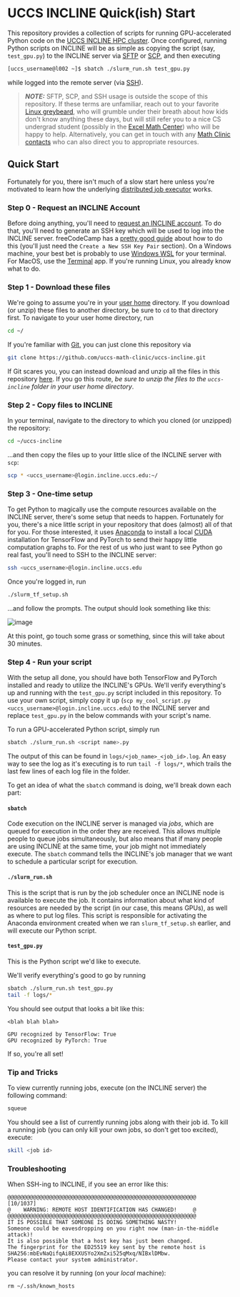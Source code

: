 # UCCS INCLINE Quick(ish) Start

This repository provides a collection of scripts for running GPU-accelerated Python code on the [UCCS INCLINE HPC cluster](https://kb.uccs.edu/display/INCLINE).
Once configured, running Python scripts on INCLINE will be as simple as copying the script (say, `test_gpu.py`) to the INCLINE server via 
[SFTP](https://en.wikipedia.org/wiki/SSH_File_Transfer_Protocol) or [SCP](https://en.wikipedia.org/wiki/Secure_copy_protocol), and then executing

```bash
[uccs_username@l002 ~]$ sbatch ./slurm_run.sh test_gpu.py
```

while logged into the remote server (via [SSH](https://en.wikipedia.org/wiki/Secure_Shell)).

> **_NOTE:_**  SFTP, SCP, and SSH usage is outside the scope of this repository. If these terms are unfamiliar, reach out to your favorite
> [Linux greybeard](https://gist.github.com/lenards/3739917), who will grumble under their breath about how kids don't know anything these
> days, but will still refer you to a nice CS undergrad student (possibly in the [Excel Math Center](https://mathcenter.uccs.edu/)) who will
> be happy to help. Alternatively, you can get in touch with any [Math Clinic contacts](https://math.uccs.edu/math-clinic) who can also
> direct you to appropriate resources.

## Quick Start

Fortunately for you, there isn't much of a slow start here unless you're motivated to learn how the underlying 
[distributed job executor](https://slurm.schedmd.com/documentation.html) works. 

### Step 0 - Request an INCLINE Account
Before doing anything, you'll need to 
[request an INCLINE account](https://kb.uccs.edu/display/INCLINE/Request+an+Account). To do that, you'll need to generate an SSH key which
will be used to log into the INCLINE server. freeCodeCamp has a [pretty good guide](https://www.freecodecamp.org/news/the-ultimate-guide-to-ssh-setting-up-ssh-keys/)
about how to do this (you'll just need the `Create a New SSH Key Pair` section). On a Windows machine, your best bet is probably to use 
[Windows WSL](https://learn.microsoft.com/en-us/windows/wsl/install) for your terminal. For MacOS, use the 
[Terminal](https://support.apple.com/guide/terminal/open-or-quit-terminal-apd5265185d-f365-44cb-8b09-71a064a42125/mac) app. If you're 
running Linux, you already know what to do.

### Step 1 - Download these files

We're going to assume you're in your [user home](https://en.wikipedia.org/wiki/Home_directory) directory. If you download (or unzip) these
files to another directory, be sure to `cd` to that directory first. To navigate to your user home directory, run

```bash
cd ~/
```

If you're familiar with [Git](https://git-scm.com/), you can just clone this repository via

```bash
git clone https://github.com/uccs-math-clinic/uccs-incline.git
```

If Git scares you, you can instead download and unzip all the files in this repository 
[here](https://github.com/uccs-math-clinic/uccs-incline/archive/refs/heads/main.zip). If you go this route, *be sure to unzip the files to 
the `uccs-incline` folder in your user home directory*.

### Step 2 - Copy files to INCLINE

In your terminal, navigate to the directory to which you cloned (or unzipped) the repository:

```bash
cd ~/uccs-incline
```

...and then copy the files up to your little slice of the INCLINE server with `scp`:

```bash
scp * <uccs_username>@login.incline.uccs.edu:~/
```

### Step 3 - One-time setup

To get Python to magically use the compute resources available on the INCLINE server, there's some setup that needs to happen. Fortunately for you,
there's a nice little script in your repository that does (almost) all of that for you. For those interested, it uses [Anaconda](https://www.anaconda.com/)
to install a local [CUDA](https://en.wikipedia.org/wiki/CUDA) installation for TensorFlow and PyTorch to send their happy little computation graphs to.
For the rest of us who just want to see Python go real fast, you'll need to SSH to the INCLINE server:

```bash
ssh <uccs_username>@login.incline.uccs.edu
```

Once you're logged in, run

```bash
./slurm_tf_setup.sh
```

...and follow the prompts. The output should look something like this:

![image](https://github.com/uccs-math-clinic/uccs-incline/assets/17204901/f001d0b4-8032-41bb-881e-ebb5cf238209)

At this point, go touch some grass or something, since this will take about 30 minutes.

### Step 4 - Run your script

With the setup all done, you should have both TensorFlow and PyTorch installed and ready to utilize the INCLINE's GPUs. We'll verify everything's up and
running with the `test_gpu.py` script included in this repository. To use your own script, simply copy it up 
(`scp my_cool_script.py <uccs_username>@login.incline.uccs.edu`) to the INCLINE server and replace `test_gpu.py` in the below commands with your script's name.

To run a GPU-accelerated Python script, simply run

```bash
sbatch ./slurm_run.sh <script name>.py
```

The output of this can be found in `logs/<job_name>_<job_id>.log`. An easy way to see the log as it's executing is to run `tail -f logs/*`, which trails the last
few lines of each log file in the folder. 

To get an idea of what the `sbatch` command is doing, we'll break down each part:

#### `sbatch`

Code execution on the INCLINE server is managed via *jobs*, which are queued for execution in the order they are received. This allows multiple people to queue
jobs simultaneously, but also means that if many people are using INCLINE at the same time, your job might not immediately execute. The `sbatch` command tells
the INCLINE's job manager that we want to schedule a particular script for execution.

#### `./slurm_run.sh`

This is the script that is run by the job scheduler once an INCLINE node is available to execute the job. It contains information about what kind of resources
are needed by the script (in our case, this means GPUs), as well as where to put log files. This script is responsible for activating the Anaconda environment
created when we ran `slurm_tf_setup.sh` earlier, and will execute our Python script.

#### `test_gpu.py`

This is the Python script we'd like to execute.

We'll verify everything's good to go by running

```bash
sbatch ./slurm_run.sh test_gpu.py
tail -f logs/*
```
You should see output that looks a bit like this:

```
<blah blah blah>

GPU recognized by TensorFlow: True
GPU recognized by PyTorch: True
```

If so, you're all set!

### Tip and Tricks

To view currently running jobs, execute (on the INCLINE server) the following command:

```bash
squeue
```

You should see a list of currently running jobs along with their job id. To kill a running job (you can only kill your own jobs, so don't get too excited), execute:

```bash
skill <job id>
```

### Troubleshooting

When SSH-ing to INCLINE, if you see an error like this:

```
@@@@@@@@@@@@@@@@@@@@@@@@@@@@@@@@@@@@@@@@@@@@@@@@@@@@@@@@@@@                                                                                                                                                                                                            [10/1037]
@    WARNING: REMOTE HOST IDENTIFICATION HAS CHANGED!     @                                                                                                                                                                                                                     
@@@@@@@@@@@@@@@@@@@@@@@@@@@@@@@@@@@@@@@@@@@@@@@@@@@@@@@@@@@                                                                                                                                                                                                                     
IT IS POSSIBLE THAT SOMEONE IS DOING SOMETHING NASTY!                                                                                                                                                                                                                           
Someone could be eavesdropping on you right now (man-in-the-middle attack)!                                                                                                                                                                                                     
It is also possible that a host key has just been changed.                                                                                                                                                                                                                      
The fingerprint for the ED25519 key sent by the remote host is                                                                                                                                                                                                                  
SHA256:mbEvNaQifqAi8EXXUSYo2XmZxi525qMxq/NIBxlDMbw.                                                                                                                                                                                                                             
Please contact your system administrator.         
```

you can resolve it by running (on your _local_ machine):

```
rm ~/.ssh/known_hosts
```

